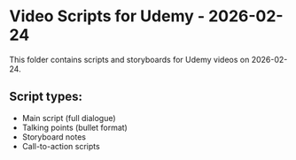 # Video Scripts for Udemy - 2026-02-24

This folder contains scripts and storyboards for Udemy videos on 2026-02-24.

## Script types:
- Main script (full dialogue)
- Talking points (bullet format)
- Storyboard notes
- Call-to-action scripts

